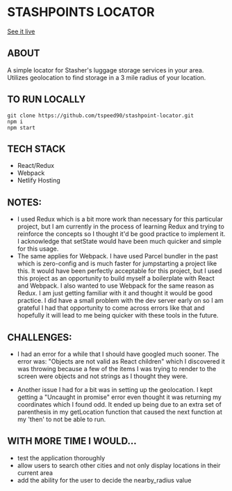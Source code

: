 # STASHPOINTS LOCATOR

[See it live](https://stashpoint-locator.netlify.com/)

## ABOUT

A simple locator for Stasher's luggage storage services in your area. Utilizes geolocation to find storage in a 3 mile radius of your location.

## TO RUN LOCALLY

```
git clone https://github.com/tspeed90/stashpoint-locator.git
npm i
npm start
```

## TECH STACK

- React/Redux
- Webpack
- Netlify Hosting

## NOTES:

- I used Redux which is a bit more work than necessary for this particular project, but I am currently in the process of learning Redux and trying to reinforce the concepts so I thought it'd be good practice to implement it. I acknowledge that setState would have been much quicker and simple for this usage.
- The same applies for Webpack. I have used Parcel bundler in the past which is zero-config and is much faster for jumpstarting a project like this. It would have been perfectly acceptable for this project, but I used this project as an opportunity to build myself a boilerplate with React and Webpack. I also wanted to use Webpack for the same reason as Redux. I am just getting familiar with it and thought it would be good practice. I did have a small problem with the dev server early on so I am grateful I had that opportunity to come across errors like that and hopefully it will lead to me being quicker with these tools in the future.

## CHALLENGES:

- I had an error for a while that I should have googled much sooner. The error was: "Objects are not valid as React children" which I discovered it was throwing because a few of the items I was trying to render to the screen were objects and not strings as I thought they were.

- Another issue I had for a bit was in setting up the geolocation. I kept getting a "Uncaught in promise" error even thought it was returning my coordinates which I found odd. It ended up being due to an extra set of parenthesis in my getLocation function that caused the next function at my 'then' to not be able to run.

## WITH MORE TIME I WOULD...

- test the application thoroughly
- allow users to search other cities and not only display locations in their current area
- add the ability for the user to decide the nearby_radius value
